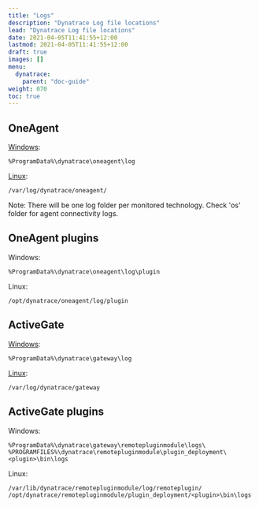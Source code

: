```yaml
---
title: "Logs"
description: "Dynatrace Log file locations"
lead: "Dynatrace Log file locations"
date: 2021-04-05T11:41:55+12:00
lastmod: 2021-04-05T11:41:55+12:00
draft: true
images: []
menu: 
  dynatrace:
    parent: "doc-guide"
weight: 070
toc: true
---
```


## OneAgent

[Windows](https://www.dynatrace.com/support/help/shortlink/oneagent-disk-requirements-windows):

    %ProgramData%\dynatrace\oneagent\log

[Linux](https://www.dynatrace.com/support/help/shortlink/oneagent-disk-requirements-linux):

    /var/log/dynatrace/oneagent/

Note: There will be one log folder per monitored technology. Check 'os' folder for agent connectivity logs.

## OneAgent plugins

Windows:

    %ProgramData%\dynatrace\oneagent\log\plugin

Linux:

    /opt/dynatrace/oneagent/log/plugin

## ActiveGate

[Windows](https://www.dynatrace.com/support/help/shortlink/sgw-files#directory-locations):

    %ProgramData%\dynatrace\gateway\log

[Linux](https://www.dynatrace.com/support/help/shortlink/sgw-files#directory-locations):

    /var/log/dynatrace/gateway

## ActiveGate plugins

Windows:

    %ProgramData%\dynatrace\gateway\remotepluginmodule\logs\
    %PROGRAMFILES%\dynatrace\remotepluginmodule\plugin_deployment\<plugin>\bin\logs

Linux:

    /var/lib/dynatrace/remotepluginmodule/log/remoteplugin/
    /opt/dynatrace/remotepluginmodule/plugin_deployment/<plugin>\bin\logs